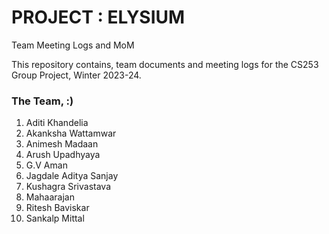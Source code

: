 # PROJECT : ELYSIUM
Team Meeting Logs and MoM

This repository contains, team documents and meeting logs for the CS253 Group Project, Winter 2023-24.

### The Team, :)
1. Aditi Khandelia
2. Akanksha Wattamwar
3. Animesh Madaan
4. Arush Upadhyaya
5. G.V Aman
6. Jagdale Aditya Sanjay
7. Kushagra Srivastava
8. Mahaarajan
9. Ritesh Baviskar
10. Sankalp Mittal

